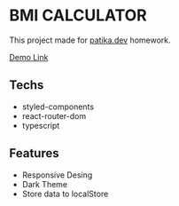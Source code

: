 # BMI CALCULATOR

This project made for [patika.dev](https://www.patika.dev/) homework.

[Demo Link](https://ersincakmak-bmi.netlify.app/)

## Techs

- styled-components
- react-router-dom
- typescript

## Features

- Responsive Desing
- Dark Theme
- Store data to localStore